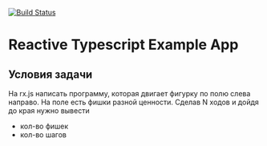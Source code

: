 [![Build Status](https://travis-ci.org/justVitalius/reactive-ts-example.svg?branch=master)](https://travis-ci.org/justVitalius/reactive-ts-example)
# Reactive Typescript Example App

## Условия задачи
На rx.js написать программу, которая
двигает фигурку по полю слева направо.
На поле есть фишки разной ценности.
Сделав N ходов и дойдя до края нужно вывести
- кол-во фишек
- кол-во шагов
